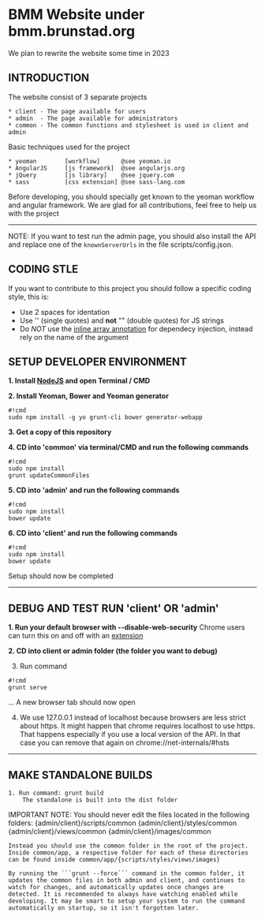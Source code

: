 BMM Website under bmm.brunstad.org
============================================

We plan to rewrite the website some time in 2023

INTRODUCTION
------------

The website consist of 3 separate projects

    * client - The page available for users
    * admin  - The page available for administrators
    * common - The common functions and stylesheet is used in client and admin


Basic techniques used for the project

    * yeoman        [workflow]      @see yeoman.io
    * AngularJS     [js framework]  @see angularjs.org
    * jQuery        [js library]    @see jquery.com
    * sass          [css extension] @see sass-lang.com


Before developing, you should specially get known to the yeoman workflow and angular framework.
We are glad for all contributions, feel free to help us with the project
____________________________________________


NOTE:
    If you want to test run the admin page, you should also install the
    API and replace one of the `knownServerUrls` in the file scripts/config.json.

CODING STLE
-----------

If you want to contribute to this project you should follow a specific coding style, this is:

* Use 2 spaces for identation
* Use '' (single quotes) and **not** "" (double quotes) for JS strings
* Do *NOT* use the [inline array annotation](https://docs.angularjs.org/guide/di#inline-array-annotation) for dependecy injection, instead rely on the name of the argument

SETUP DEVELOPER ENVIRONMENT
---------------------------

**1. Install [NodeJS](http://nodejs.org/) and open Terminal / CMD**

**2. Install Yeoman, Bower and Yeoman generator**
```
#!cmd
sudo npm install -g yo grunt-cli bower generator-webapp
```

**3. Get a copy of this repository**

**4. CD into 'common' via terminal/CMD and run the following commands**
```
#!cmd
sudo npm install
grunt updateCommonFiles
```

**5. CD into 'admin' and run the following commands**
```
#!cmd
sudo npm install
bower update
```

**6. CD into 'client' and run the following commands**
```
#!cmd
sudo npm install
bower update
```

Setup should now be completed
____________________________________________


DEBUG AND TEST RUN 'client' OR 'admin'
--------------------------------------

**1. Run your default browser with --disable-web-security**
    Chrome users can turn this on and off with an [extension](https://chrome.google.com/webstore/detail/allow-control-allow-origi/nlfbmbojpeacfghkpbjhddihlkkiljbi)

**2. CD into client or admin folder (the folder you want to debug)**

3. Run command
```
#!cmd
grunt serve
```
... A new browser tab should now open

4. We use 127.0.0.1 instead of localhost because browsers are less strict about https. 
It might happen that chrome requires localhost to use https. That happens especially if you use a local version of the API. In that case you can remove that again on chrome://net-internals/#hsts

____________________________________________


MAKE STANDALONE BUILDS
----------------------

    1. Run command: grunt build
        The standalone is built into the dist folder

IMPORTANT NOTE:
    You should never edit the files located in the following folders:
    {admin/client}/scripts/common
    {admin/client}/styles/common
    {admin/client}/views/common
    {admin/client}/images/common

    Instead you should use the common folder in the root of the project. Inside common/app, a respective folder for each of these directories can be found inside common/app/{scripts/styles/views/images}

    By running the ```grunt --force``` command in the common folder, it updates the common files in both admin and client, and continues to watch for changes, and automatically updates once changes are detected. It is recommended to always have watching enabled while developing. It may be smart to setup your system to run the command automatically on startup, so it isn't forgotten later.
